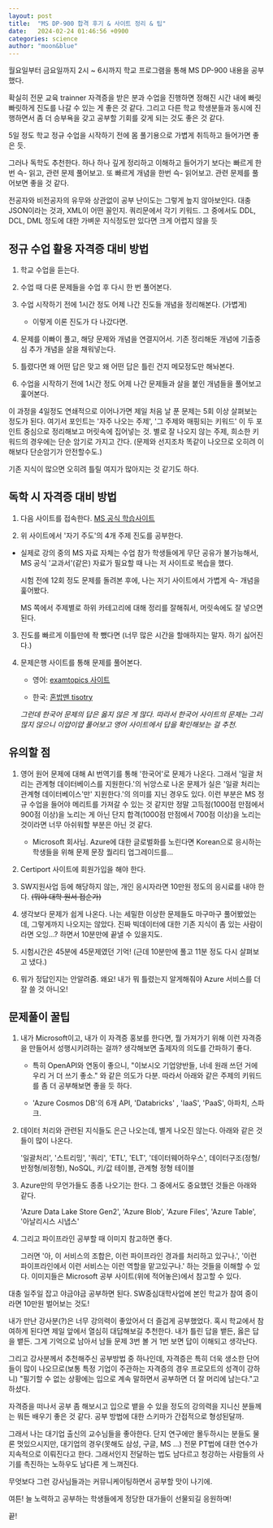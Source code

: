 ```yaml
---
layout: post
title:  "MS DP-900 합격 후기 & 사이트 정리 & 팁"
date:   2024-02-24 01:46:56 +0900
categories: science
author: "moon&blue"
---
```


월요일부터 금요일까지 2시 ~ 6시까지 학교 프로그램을 통해 MS DP-900 내용을 공부했다.

확실히 전문 교육 trainner 자격증을 받은 분과 수업을 진행하면
정해진 시간 내에 빠릿빠릿하게 진도를 나갈 수 있는 게 좋은 것 같다.
그리고 다른 학교 학생분들과 동시에 진행하면서 좀 더 승부욕을 갖고 공부할 기회를 갖게 되는 것도 좋은 것 같다.

5일 정도 학교 정규 수업을 시작하기 전에 몸 풀기용으로 가볍게 취득하고 들어가면 좋은 듯.

그러나 독학도 추천한다.
하나 하나 깊게 정리하고 이해하고 들어가기 보다는
빠르게 한번 슥- 읽고, 관련 문제 풀어보고.
또 빠르게 개념을 한번 슥- 읽어보고. 관련 문제를 풀어보면 좋을 것 같다.

전공자와 비전공자의 유무와 상관없이 공부 난이도는 그렇게 높지 않아보인다.
대충 JSON이라는 것과, XML이 어떤 꼴인지.
쿼리문에서 각기 키워드. 그 중에서도 DDL, DCL, DML 정도에 대한 가벼운 지식정도만 있다면 크게 어렵지 않을 듯

## 정규 수업 활용 자격증 대비 방법

1. 학교 수업을 듣는다.

2. 수업 때 다룬 문제들을 수업 후 다시 한 번 풀어본다.

3. 수업 시작하기 전에 1시간 정도 어제 나간 진도들 개념을 정리해본다. (가볍게)

    - 이렇게 이론 진도가 다 나갔다면.

4. 문제를 이빠이 풀고, 해당 문제와 개념을 연결지어서. 기존 정리해둔 개념에 기출중심 추가 개념을 살을 채워넣는다.

5. 틀렸다면 왜 어떤 답은 맞고 왜 어떤 답은 틀린 건지 메모정도만 해놔본다.

6. 수업을 시작하기 전에 1시간 정도 어제 나간 문제들과 살을 붙인 개념들을 풀어보고 훑어본다.

이 과정을 4일정도 연쇄적으로 이어나가면 제일 처음 날 푼 문제는 5회 이상 살펴보는 정도가 된다.
여기서 포인트는 '자주 나오는 주제', '그 주제와 매핑되는 키워드' 이 두 포인트 중심으로 정리해보고 머릿속에 집어넣는 것.
별로 잘 나오지 않는 주제, 희소한 키워드의 경우에는 단순 암기로 가지고 간다. (문제와 선지조차 똑같이 나오므로 오히려 이해보다 단순암기가 안전할수도.)

기존 지식이 많으면 오히려 틀릴 여지가 많아지는 것 같기도 하다.

## 독학 시 자격증 대비 방법
1. 다음 사이트를 접속한다. [MS 공식 학습사이트](https://learn.microsoft.com/ko-kr/credentials/certifications/exams/dp-900)

2. 위 사이트에서 '자기 주도'의 4개 주제 진도를 공부한다.

- 실제로 강의 중의 MS 자료 자체는 수업 참가 학생들에게 무단 공유가 불가능해서,
    MS 공식 '교과서'(같은) 자료가 필요할 때 나는 저 사이트로 복습을 했다.

    시험 전에 12회 정도 문제를 돌려본 후에, 나는 저기 사이트에서 가볍게 슥- 개념을 훑어봤다.

    MS 쪽에서 주제별로 하위 카테고리에 대해 정리를 잘해줘서, 머릿속에도 잘 넣으면 된다.

3. 진도를 빠르게 이틀만에 좍 뺐다면 (너무 많은 시간을 할애하지는 말자. 하기 싫어진다.)

4. 문제은행 사이트를 통해 문제를 풀어본다.

    - 영어: [examtopics 사이트](https://www.examtopics.com/exams/microsoft/dp-900/)

    - 한국: [혼밥맨 tisotry](https://gogetem.tistory.com/entry/DP-900-%EB%8D%A4%ED%94%84-%E3%85%A3DP900-%EB%8D%A4%ED%94%84%E3%85%A3Microsoft-Azure-Data-Fundamentals-%EB%8D%A4%ED%94%84-1)
    
    *그런데 한국어 문제의 답은 옳지 않은 게 많다. 따라서 한국어 사이트의 문제는 그리 많지 않으니 이얍이얍 풀어보고
    영어 사이트에서 답을 확인해보는 걸 추천.*

## 유의할 점

1. 영어 원어 문제에 대해 AI 번역기를 통해 '한국어'로 문제가 나온다. 그래서 '일괄 처리는 관계형 데이터베이스를 지원한다.'의 뉘앙스로 나온 문제가 실은 '일괄 처리는 관계형 데이터베이스'만' 지원한다.'의 의미를 지닌 경우도 있다. 이런 부분은 MS 정규 수업을 들어야 메리트를 가져갈 수 있는 것 같지만 정말 고득점(1000점 만점에서 900점 이상)을 노리는 게 아닌 단지 합격(1000점 만점에서 700점 이상)을 노리는 것이라면 너무 아쉬워할 부분은 아닌 것 같다.
    
    - Microsoft 회사님. Azure에 대한 글로벌화를 노린다면 Korean으로 응시하는 학생들을 위해 문제 문장 퀄리티 업그레이드를...

2. Certiport 사이트에 회원가입을 해야 한다.

3. SW지원사업 등에 해당하지 않는, 개인 응시자라면 10만원 정도의 응시료를 내야 한다.
~~(뭐야 대학 원서 접순가)~~

4. 생각보다 문제가 쉽게 나온다. 나는 세밀한 이상한 문제들도 마구마구 풀어봤었는데, 그렇게까지 나오지는 않았다.
진짜 빅데이터에 대한 기존 지식이 좀 있는 사람이라면 오잉...? 하면서 10분만에 끝낼 수 있을지도.

5. 시험시간은 45분에 45문제였던 기억! (근데 10분만에 풀고 11분 정도 다시 살펴보고 냈다.)

6. 뭐가 정답인지는 안알려줌. 왜요! 내가 뭐 틀렸는지 알게해줘야 Azure 서비스를 더 잘 쓸 것 아니오!

## 문제풀이 꿀팁
1. 내가 Microsoft이고, 내가 이 자격증 홍보를 한다면, 뭘 가져가기 위해 이런 자격증을 만들어서 성행시키려하는 걸까? 생각해보면 출제자의 의도를 간파하기 좋다.

    - 특히 OpenAPI와 연동이 좋으니, "이보시오 기업양반들, 너네 원래 쓰던 거에 우리 거 더 쓰기 좋소." 와 같은 의도가 다분. 따라서 아래와 같은 주제의 키워드를 좀 더 공부해보면 좋을 듯 하다.

    - 'Azure Cosmos DB'의 6개 API, 'Databricks' , 'IaaS', 'PaaS', 아파치, 스파크.

2. 데이터 처리와 관련된 지식들도 은근 나오는데, 별게 나오진 않는다. 아래와 같은 것들이 많이 나온다.

    '일괄처리', '스트리밍', '쿼리', 'ETL', 'ELT', '데이터웨어하우스', 데이터구조(정형/반정형/비정형), NoSQL, 키/값 테이블, 관계형 정형 테이블

3. Azure만의 무언가들도 종종 나오기는 한다. 그 중에서도 중요했던 것들은 아래와 같다.

    'Azure Data Lake Store Gen2', 'Azure Blob', 'Azure Files', 'Azure Table', '아날리시스 시냅스'

4. 그리고 파이프라인 공부할 때 이미지 참고하면 좋다.

    그러면 '아, 이 서비스의 조합은, 이런 파이프라인 경과를 처리하고 있구나.', '이런 파이프라인에서 이런 서비스는 이런 역할을 맡고있구나.'    하는 것들을 이해할 수 있다.
    이미지들은 Microsoft 공부 사이트(위에 적어놓은)에서 참고할 수 있다.


대충 일주일 잡고 야금야금 공부하면 된다.
SW중심대학사업에 본인 학교가 참여 중이라면 10만원 벌어보는 것도!

내가 만난 강사분(?)은 너무 강의력이 좋았어서 더 즐겁게 공부했었다.
혹시 학교에서 참여하게 된다면 제일 앞에서 열심히 대답해보길 추천한다.
내가 틀린 답을 뱉든, 옳은 답을 뱉든.
그게 기억으로 남아서 남들 문제 3번 볼 거 1번 보면 답이 이해되고 생각난다.

그리고 강사분께서 추천해주신 공부방법 중 하나인데,
자격증은 특히 더욱 생소한 단어들이 많이 나오므로(보통 특정 기업이 주관하는 자격증의 경우 프로모트의 성격이 강하니)
"필기할 수 없는 상황에는 입으로 계속 말하면서 공부하면 더 잘 머리에 남는다."고 하셨다.

자격증을 떠나서 공부 좀 해보시고 입으로 뱉을 수 있을 정도의 강의력을 지니신 분들께는 뭐든 배우기 좋은 것 같다.
공부 방법에 대한 스키마가 간접적으로 형성된달까.

그래서 나는 대기업 출신의 교수님들을 좋아한다. 단지 연구에만 몰두하시는 분들도 물론 멋있으시지만,
대기업의 경우(못해도 삼성, 구글, MS ...) 전문 PT법에 대한 연수가 지속적으로 이뤄진다고 한다.
그래서인지 전달하는 법도 남다르고 청강하는 사람들의 사기를 촉진하는 노하우도 남다른 게 느껴진다.

무엇보다 그런 강사님들과는 커뮤니케이팅하면서 공부할 맛이 나기에.

여튼! 늘 노력하고 공부하는 학생들에게 정당한 대가들이 선물되길 응원하며!

끝!
